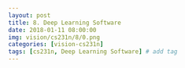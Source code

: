```yaml
---
layout: post
title: 8. Deep Learning Software
date: 2018-01-11 08:00:00
img: vision/cs231n/8/0.png
categories: [vision-cs231n] 
tags: [cs231n, Deep Learning Software] # add tag
---
```

